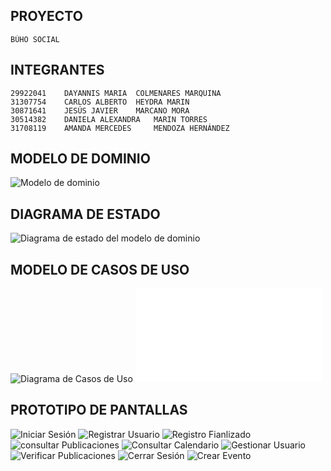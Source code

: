 ## PROYECTO
    BÚHO SOCIAL

## INTEGRANTES
    29922041	DAYANNIS MARIA	COLMENARES MARQUINA
    31307754	CARLOS ALBERTO	HEYDRA MARIN
    30871641	JESÚS JAVIER	MARCANO MORA
    30514382	DANIELA ALEXANDRA	MARIN TORRES
    31708119	AMANDA MERCEDES 	MENDOZA HERNÁNDEZ 

## MODELO DE DOMINIO
![Modelo de dominio](./docs/scenariosView/domainModel/domainModel.svg)

## DIAGRAMA DE ESTADO
![Diagrama de estado del modelo de dominio](./docs/scenariosView/domainModel/stateDiagramIMG.svg)

## MODELO DE CASOS DE USO
![Diagrama de Casos de Uso](./docs/scenariosView/img/useCaseDiagramIMG.svg)
![Plantillas de especificacion del diagrama de casos de uso](./docs/scenariosView/Plantilla%20casos%20de%20uso.pdf)

## PROTOTIPO DE PANTALLAS
![Iniciar Sesión](./docs/scenariosView/img/iniciarSesion.png)
![Registrar Usuario](./docs/scenariosView/img/registrarUsuario.png)
![Registro Fianlizado](./docs/scenariosView/img/registroFinalizado.png)
![consultar Publicaciones](./docs/scenariosView/img/consultarPublicaciones.png)
![Consultar Calendario](./docs/scenariosView/img/consultarCalendario.png)
![Gestionar Usuario](./docs/scenariosView/img/gestionarUsuario.png)
![Verificar Publicaciones](./docs/scenariosView/img/verificarPublicaciones.png)
![Cerrar Sesión](./docs/scenariosView/img/cerrarSesion.png)
![Crear Evento](./docs/scenariosView/img/crearEvento.png)